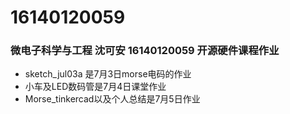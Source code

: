 # 16140120059
### 微电子科学与工程 沈可安 16140120059 开源硬件课程作业
- sketch_jul03a 是7月3日morse电码的作业
- 小车及LED数码管是7月4日课堂作业 
- Morse_tinkercad以及个人总结是7月5日作业

